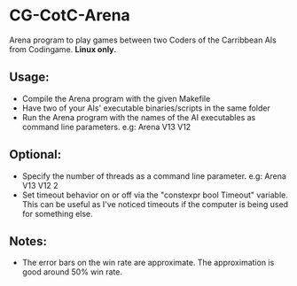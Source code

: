 # CG-CotC-Arena
Arena program to play games between two Coders of the Carribbean AIs from Codingame. 
**Linux only**.

## Usage:
* Compile the Arena program with the given Makefile
* Have two of your AIs' executable binaries/scripts in the same folder
* Run the Arena program with the names of the AI executables as command line parameters. e.g: Arena V13 V12

## Optional:
* Specify the number of threads as a command line parameter. e.g: Arena V13 V12 2
* Set timeout behavior on or off via the "constexpr bool Timeout" variable. This can be useful as I've noticed timeouts if the computer is being used for something else.

## Notes:
* The error bars on the win rate are approximate. The approximation is good around 50% win rate.
